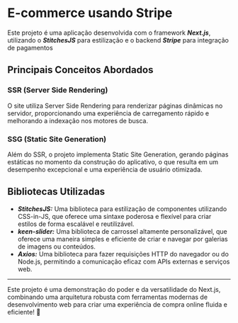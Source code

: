 # E-commerce usando Stripe

Este projeto é uma aplicação desenvolvida com o framework ***Next.js***, utilizando o ***StitchesJS*** para estilização e o backend ***Stripe*** para integração de pagamentos

## Principais Conceitos Abordados

### SSR (Server Side Rendering)
O site utiliza Server Side Rendering para renderizar páginas dinâmicas no servidor, proporcionando uma experiência de carregamento rápido e melhorando a indexação nos motores de busca.

### SSG (Static Site Generation)
Além do SSR, o projeto implementa Static Site Generation, gerando páginas estáticas no momento da construção do aplicativo, o que resulta em um desempenho excepcional e uma experiência de usuário otimizada.

## Bibliotecas Utilizadas


  - ***StitchesJS:*** Uma biblioteca para estilização de componentes utilizando CSS-in-JS, que oferece uma sintaxe poderosa e flexível para criar estilos de forma escalável e reutilizável.
  - ***keen-slider:*** Uma biblioteca de carrossel altamente personalizável, que oferece uma maneira simples e eficiente de criar e navegar por galerias de imagens ou conteúdos.
  - ***Axios:*** Uma biblioteca para fazer requisições HTTP do navegador ou do Node.js, permitindo a comunicação eficaz com APIs externas e serviços web.


<hr>

Este projeto é uma demonstração do poder e da versatilidade do Next.js, combinando uma arquitetura robusta com ferramentas modernas de desenvolvimento web para criar uma experiência de compra online fluida e eficiente! 🚀
